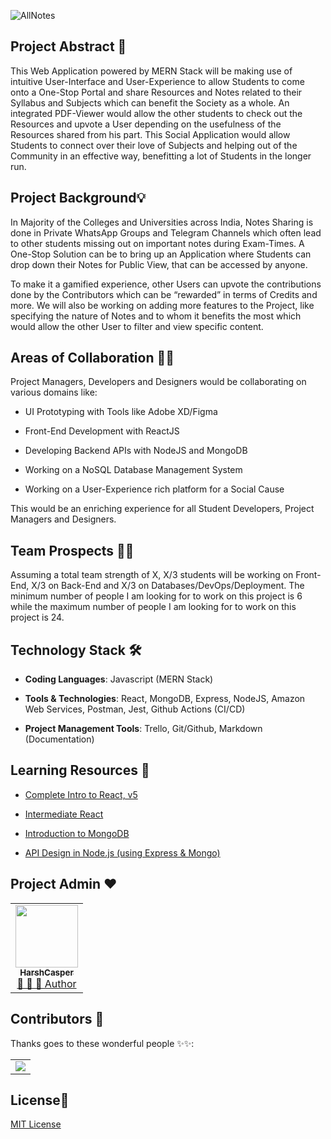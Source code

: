 ![AllNotes](https://socialify.git.ci/harshcasper/AllNotes/image?font=Bitter&forks=1&issues=1&language=1&owner=1&pattern=Formal%20Invitation&pulls=1&stargazers=1&theme=Dark)

## Project Abstract 🙋

This Web Application powered by MERN Stack will be making use of intuitive User-Interface and User-Experience to allow Students to come onto a One-Stop Portal and share Resources and Notes related to their Syllabus and Subjects which can benefit the Society as a whole. An integrated PDF-Viewer would allow the other students to check out the Resources and upvote a User depending on the usefulness of the Resources shared from his part. This Social Application would allow Students to connect over their love of Subjects and helping out of the Community in an effective way, benefitting a lot of Students in the longer run.

## Project Background💡

In Majority of the Colleges and Universities across India, Notes Sharing is done in Private WhatsApp Groups and Telegram Channels which often lead to other students missing out on important notes during Exam-Times. A One-Stop Solution can be to bring up an Application where Students can drop down their Notes for Public View, that can be accessed by anyone. 

To make it a gamified experience, other Users can upvote the contributions done by the Contributors which can be “rewarded” in terms of Credits and more. We will also be working on adding more features to the Project, like specifying the nature of Notes and to whom it benefits the most which would allow the other User to filter and view specific content.

## Areas of Collaboration 👨‍🏭

Project Managers, Developers and Designers would be collaborating on various domains like:

-   UI Prototyping with Tools like Adobe XD/Figma
    
-   Front-End Development with ReactJS
    
-   Developing Backend APIs with NodeJS and MongoDB
    
-   Working on a NoSQL Database Management System
    
-   Working on a User-Experience rich platform for a Social Cause
    
This would be an enriching experience for all Student Developers, Project Managers and Designers.

## Team Prospects 👨‍💻

Assuming a total team strength of X, X/3 students will be working on Front-End, X/3 on Back-End and X/3 on Databases/DevOps/Deployment. The minimum number of people I am looking for to work on this project is 6 while the maximum number of people I am looking for to work on this project is 24.

## Technology Stack 🛠️

- **Coding Languages**: Javascript (MERN Stack)

- **Tools & Technologies**: React, MongoDB, Express, NodeJS, Amazon Web Services, Postman, Jest, Github Actions (CI/CD)

- **Project Management Tools**: Trello, Git/Github, Markdown (Documentation)

## Learning Resources 🧰

-   [Complete Intro to React, v5](https://frontendmasters.com/courses/complete-react-v5/)
    
-   [Intermediate React](https://frontendmasters.com/courses/intermediate-react/)
    
-   [Introduction to MongoDB](https://frontendmasters.com/courses/mongodb/)
    
- [API Design in Node.js (using Express & Mongo)](https://frontendmasters.com/courses/api-design-nodejs/using-the-mongo-with-node/)

## Project Admin ❤️
<table>
  <tr>
    <td align="center">
            <a href="https://github.com/HarshCasper">
              <img src="https://avatars.githubusercontent.com/u/47351025?s=460&u=e6985588320978737a51ac23c8a624005fce5e18&v=4" width="100px" alt=""/><br />
              <sub><b>HarshCasper</b></sub>
            </a><br/>   
            <a href="https://github.com/HarshCasper/AllNotes/commits?author=HarshCasper">   
                👑 👀 💬 Author
            </a>
    </td>
  </tr>
</table>

## Contributors 🌟

Thanks goes to these wonderful people ✨✨:
<table>
  <tr>
    <td>
       <a href="https://github.com/HarshCasper/AllNotes/graphs/contributors">
            <img src="https://contrib.rocks/image?repo=HarshCasper/AllNotes" />
       </a>
    </td>
  </tr>
</table>

## License📜

[MIT License](https://github.com/HarshCasper/AllNotes/blob/main/LICENSE)
